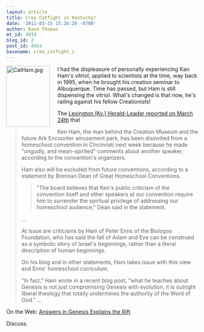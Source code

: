 ```yaml
---
layout: article
title: Creo Catfight in Kentucky!
date: '2011-03-25 15:26:26 -0700'
author: Dave Thomas
mt_id: 4914
blog_id: 2
post_id: 4914
basename: creo_catfight_i
---
```

<img src="{{ site.baseurl }}/uploads/2011/CatHam.jpg" alt="CatHam.jpg" width="114" height="160" style="float: left; margin: 0 20px 20px 0;" class="mt-image-left" />
I had the displeasure of personally experiencing Kan Ham's vitriol, applied to scientists at the time, way back in 1995, when he brought his creation seminar to Albuquerque.  Time has passed, but Ham is still dispensing the vitriol.  What's changed is that now, he's railing against his fellow Creationists!

The [Lexington (Ky.) Herald-Leader reported on March 24th]( http://www.kentucky.com/2011/03/24/1682122/founder-of-creation-museum-banned.html) that 


> Ken Ham, the man behind the Creation Museum and the future Ark Encounter amusement park, has been disinvited from a homeschool convention in Cincinnati next week because he made "ungodly, and mean-spirited" comments about another speaker, according to the convention's organizers.
> 
> Ham also will be excluded from future conventions, according to a statement by Brennan Dean of Great Homeschool Conventions.
> 
> > "The board believes that Ken's public criticism of the convention itself and other speakers at our convention require him to surrender the spiritual privilege of addressing our homeschool audience," Dean said in the statement.
> 
>  
> 
> ...
> 
> At issue are criticisms by Ham of Peter Enns of the Biologos Foundation, who has said the fall of Adam and Eve can be construed as a symbolic story of Israel's beginnings, rather than a literal description of human beginnings.
> 
> On his blog and in other statements, Ham takes issue with this view and Enns' homeschool curriculum.
> 
> "In fact," Ham wrote in a recent blog post, "what he teaches about Genesis is not just compromising Genesis with evolution, it is outright liberal theology that totally undermines the authority of the Word of God."
> ...

On the Web: [Answers in Genesis Explains the Rift](http://www.answersingenesis.org/articles/2011/03/22/kicked-out-homeschool-conferences)

Discuss.
